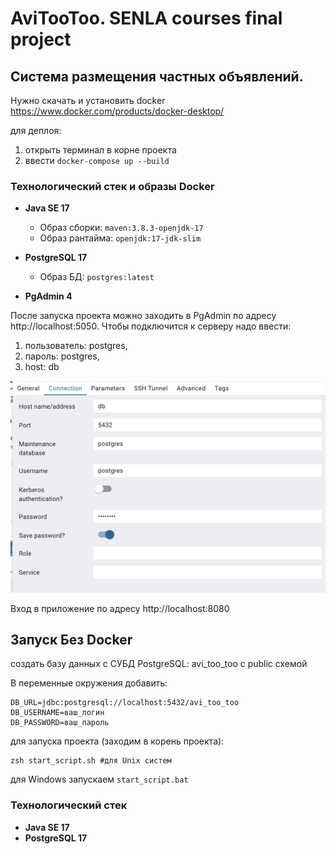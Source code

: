 # AviTooToo. SENLA courses final project

## Система размещения частных объявлений.

Нужно скачать и установить docker https://www.docker.com/products/docker-desktop/

для деплоя:

1. открыть терминал в корне проекта
2. ввести ```docker-compose up --build```

### Технологический стек и образы Docker

- **Java SE 17**
    - Образ сборки: `maven:3.8.3-openjdk-17`
    - Образ рантайма: `openjdk:17-jdk-slim`

- **PostgreSQL 17**
    - Образ БД: `postgres:latest`
- **PgAdmin 4**

После запуска проекта можно заходить в PgAdmin по адресу http://localhost:5050. 
Чтобы подключится к серверу надо ввести: 
1. пользователь: postgres, 
2. пароль: postgres, 
3. host: db

![img.png](img.png)

Вход в приложение по адресу http://localhost:8080
## Запуск Без Docker

создать базу данных с СУБД PostgreSQL: avi_too_too c public схемой

В переменные окружения добавить:

```
DB_URL=jdbc:postgresql://localhost:5432/avi_too_too
DB_USERNAME=ваш_логин
DB_PASSWORD=ваш_пароль
```

для запуска проекта (заходим в корень проекта):

```commandline
zsh start_script.sh #для Unix систем
```

для Windows
запускаем ```start_script.bat```

### Технологический стек

- **Java SE 17**
- **PostgreSQL 17**
